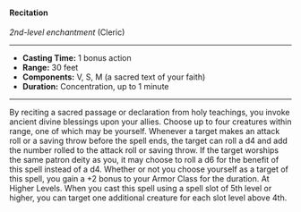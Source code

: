 #### Recitation
*2nd-level enchantment* (Cleric)
___
- **Casting Time:** 1 bonus action
- **Range:** 30 feet
- **Components:** V, S, M (a sacred text of your faith)
- **Duration:** Concentration, up to 1 minute
---
By reciting a sacred passage or declaration from
holy teachings, you invoke ancient divine blessings
upon your allies. Choose up to four creatures within
range, one of which may be yourself. Whenever a
target makes an attack roll or a saving throw before
the spell ends, the target can roll a d4 and add the
number rolled to the attack roll or saving throw.
If the target worships the same patron deity as
you, it may choose to roll a d6 for the benefit of this
spell instead of a d4.
Whether or not you choose yourself as a target of
this spell, you gain a +2 bonus to your Armor Class
for the duration.
At Higher Levels.  When you cast this spell using
a spell slot of 5th level or higher, you can target one
additional creature for each slot level above 4th.
